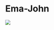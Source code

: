 <h1>Ema-John</h1>
<img src="https://user-images.githubusercontent.com/67714964/111995723-7233d000-8b43-11eb-9e46-e1471b28d4bb.jpg">
